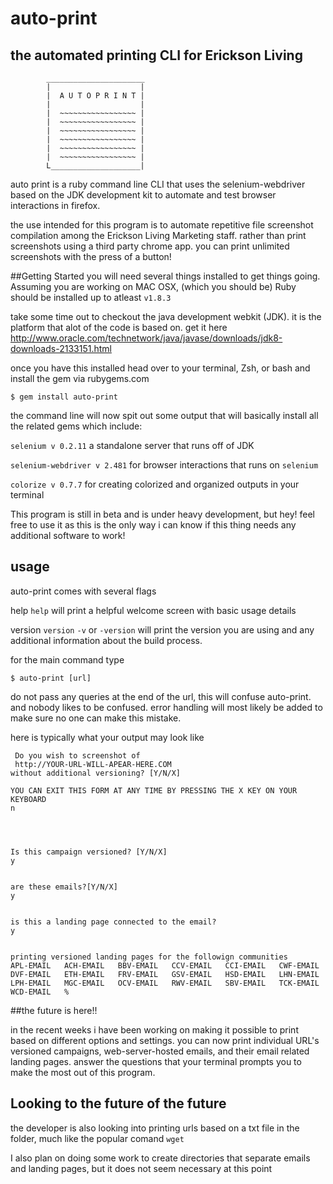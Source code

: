 # auto-print 
## the automated printing CLI for Erickson Living
```
		______________________
		|                    |
		|  A U T O P R I N T |
		|                    |
		|  ~~~~~~~~~~~~~~~~~ |
		|  ~~~~~~~~~~~~~~~~~ |
		|  ~~~~~~~~~~~~~~~~~ |
		|  ~~~~~~~~~~~~~~~~~ |
		|  ~~~~~~~~~~~~~~~~~ |
		|  ~~~~~~~~~~~~~~~~~ |
		L____________________|
```

auto print is a ruby command line CLI that uses the selenium-webdriver based on the JDK development kit to automate and test browser interactions in firefox. 

the use intended for this program is to automate repetitive file screenshot compilation among the Erickson Living Marketing staff.
rather than print screenshots using a third party chrome app. you can print unlimited screenshots with the press of a button!

##Getting Started
you will need several things installed to get things going. 
Assuming you are working on MAC OSX, (which you should be) Ruby should be installed up to atleast ```v1.8.3``` 

take some time out to checkout the java development webkit (JDK). it is the platform that alot of the code is based on. 
get it here 
http://www.oracle.com/technetwork/java/javase/downloads/jdk8-downloads-2133151.html

once you have this installed head over to your terminal, Zsh, or bash and install the gem via rubygems.com
```
$ gem install auto-print
```
 the command line will now spit out some output that will basically install all the related gems which include:
 
 ```selenium v 0.2.11``` a standalone server that runs off of JDK
 
 ```selenium-webdriver v 2.481``` for browser interactions that runs on ```selenium```
 
 ```colorize v 0.7.7``` for creating colorized and organized outputs in your terminal
 
 This program is still in beta and is under heavy development, but hey! feel free to use it as this is the only way i can know if this thing needs any additional software to work!
 
## usage
 
 auto-print comes with several flags
 
 help ```help``` will print a helpful welcome screen with basic usage details
 
 version ```version``` ```-v``` or ```-version``` will print the version you are using  and any additional information about the build process. 
 
 for the main command type 
 ```
 $ auto-print [url]
 ```
 do not pass any queries at the end of the url, this will confuse auto-print. and nobody likes to be confused. error handling will most likely be added to make sure no one can make this mistake.
 
 here is typically what your output may look like
 
```
 Do you wish to screenshot of
 http://YOUR-URL-WILL-APEAR-HERE.COM
without additional versioning? [Y/N/X]

YOU CAN EXIT THIS FORM AT ANY TIME BY PRESSING THE X KEY ON YOUR KEYBOARD
n




Is this campaign versioned? [Y/N/X]
y


are these emails?[Y/N/X]
y


is this a landing page connected to the email?
y


printing versioned landing pages for the followign communities
APL-EMAIL   ACH-EMAIL   BBV-EMAIL   CCV-EMAIL   CCI-EMAIL   CWF-EMAIL   DVF-EMAIL   ETH-EMAIL   FRV-EMAIL   GSV-EMAIL   HSD-EMAIL   LHN-EMAIL   LPH-EMAIL   MGC-EMAIL   OCV-EMAIL   RWV-EMAIL   SBV-EMAIL   TCK-EMAIL   WCD-EMAIL   %      
```
 
 ##the future is here!!
 
 in the recent weeks i have been working on making it possible to print based on different options and settings. you can now print individual URL's versioned campaigns, web-server-hosted emails, and their email related landing pages. answer the questions that your terminal prompts you to make the most out of this program. 
 
## Looking to the future of the future

the developer is also looking into printing urls based on a txt file in the folder, much like the popular comand ```wget```

I also plan on doing some work to create directories that separate emails and landing pages, but it does not seem necessary at this point
